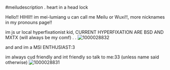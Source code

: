 #meiludescription
.  heart in a head lock

Hello!! HIHII!! im mei-lumiang u can call me Meilu or Wuxi!!, more nicknames in my pronouns page!!

im js ur local hyperfixationist kid, CURRENT HYPERFIXATION ARE BSD AND MXTX (will always be my comf) . . ![1000028832](https://github.com/user-attachments/assets/84750022-61f9-4d37-937f-cb2fbb140ef2)

and and im a MSI ENTHUSIAST:3 

im always cud friendly and int friendly so talk to me:33 (unless name said otherwise) ![1000028831](https://github.com/user-attachments/assets/d8de8fbe-566f-4cd6-a5ab-b53d4a6f61bc)
